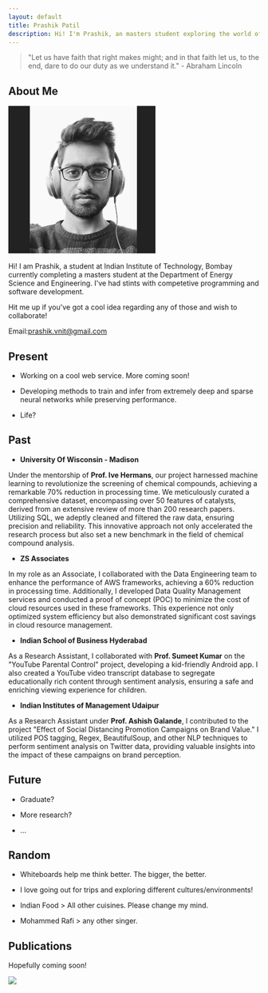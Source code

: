 ```yaml
---
layout: default
title: Prashik Patil
description: Hi! I'm Prashik, an masters student exploring the world of materials and computer science.
---
```


> "Let us have faith that right makes might; and in that faith let us, to the end, dare to do our duty as we understand it." - Abraham Lincoln

## About Me

<img class="profile-picture" src="Prashik.png">

Hi! I am Prashik, a student at Indian Institute of Technology, Bombay currently completing a masters student at the Department of Energy Science and Engineering. I've had stints with competetive programming and software development.  

Hit me up if you've got a cool idea regarding any of those and wish to collaborate!

Email:[prashik.vnit@gmail.com](mailto:prashik.vnit@gmail.com?subject=Webpage)


## Present

* Working on a cool web service. More coming soon!

* Developing methods to train and infer from extremely deep and sparse neural networks while preserving performance. 

* Life?


## Past

* **University Of Wisconsin - Madison**	
	

Under the mentorship of **Prof. Ive Hermans**, our project harnessed machine learning to revolutionize the screening of chemical compounds, achieving a remarkable 70% reduction in processing time. We meticulously curated a comprehensive dataset, encompassing over 50 features of catalysts, derived from an extensive review of more than 200 research papers. Utilizing SQL, we adeptly cleaned and filtered the raw data, ensuring precision and reliability. This innovative approach not only accelerated the research process but also set a new benchmark in the field of chemical compound analysis.


* **ZS Associates**	

In my role as an Associate, I collaborated with the Data Engineering team to enhance the performance of AWS frameworks, achieving a 60% reduction in processing time. Additionally, I developed Data Quality Management services and conducted a proof of concept (POC) to minimize the cost of cloud resources used in these frameworks. This experience not only optimized system efficiency but also demonstrated significant cost savings in cloud resource management.


* **Indian School of Business	Hyderabad**

As a Research Assistant, I collaborated with **Prof. Sumeet Kumar** on the "YouTube Parental Control" project, developing a kid-friendly Android app. I also created a YouTube video transcript database to segregate educationally rich content through sentiment analysis, ensuring a safe and enriching viewing experience for children.


* **Indian Institutes of Management Udaipur**
  
As a Research Assistant under **Prof. Ashish Galande**, I contributed to the project "Effect of Social Distancing Promotion Campaigns on Brand Value." I utilized POS tagging, Regex, BeautifulSoup, and other NLP techniques to perform sentiment analysis on Twitter data, providing valuable insights into the impact of these campaigns on brand perception.



## Future


* Graduate?

* More research?

* ...

## Random

* Whiteboards help me think better. The bigger, the better. 

* I love going out for trips and exploring different cultures/environments!

* Indian Food > All other cuisines. Please change my mind. 

* Mohammed Rafi > any other singer. 


## Publications

Hopefully coming soon!

<img src="https://imgs.xkcd.com/comics/machine_learning_2x.png">



